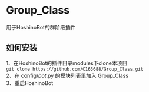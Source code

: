 # Group_Class
用于HoshinoBot的群阶级插件

## 如何安装
1、在HoshinoBot的插件目录modules下clone本项目  
`git clone https://github.com/C163688/Group_Class.git`  
2、在 config/_bot_.py 的模块列表里加入 Group_Class  
3、重启HoshinoBot  
